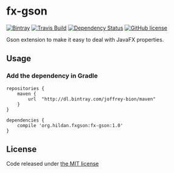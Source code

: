 # fx-gson

[![Bintray](https://img.shields.io/bintray/v/joffrey-bion/maven/fx-gson.svg)](https://bintray.com/joffrey-bion/maven/fx-gson/_latestVersion)
[![Travis Build](https://img.shields.io/travis/joffrey-bion/fx-gson/master.svg)](https://travis-ci.org/joffrey-bion/fx-gson)
[![Dependency Status](https://www.versioneye.com/user/projects/57327660a0ca35004baf8bfb/badge.svg)](https://www.versioneye.com/user/projects/57327660a0ca35004baf8bfb)
[![GitHub license](https://img.shields.io/badge/license-MIT-blue.svg)](https://github.com/joffrey-bion/fx-gson/blob/master/LICENSE)

Gson extension to make it easy to deal with JavaFX properties.

## Usage

### Add the dependency in Gradle

    repositories {
        maven {
            url  "http://dl.bintray.com/joffrey-bion/maven"
        }
    }

    dependencies {
        compile 'org.hildan.fxgson:fx-gson:1.0'
    }

## License

Code released under [the MIT license](https://github.com/joffrey-bion/io-utils/blob/master/LICENSE)
